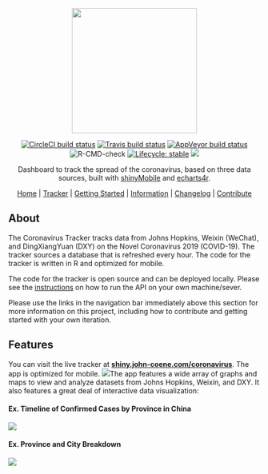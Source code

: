 
<div align="center">

<img src="./man/figures/logo.png" height="250px" />

<!-- badges: start -->
[![CircleCI build status](https://circleci.com/gh/JohnCoene/coronavirus.svg?style=svg)](https://circleci.com/gh/JohnCoene/coronavirus)
[![Travis build status](https://travis-ci.org/JohnCoene/coronavirus.svg?branch=master)](https://travis-ci.org/JohnCoene/coronavirus)
[![AppVeyor build status](https://ci.appveyor.com/api/projects/status/github/JohnCoene/coronavirus?branch=master&svg=true)](https://ci.appveyor.com/project/JohnCoene/coronavirus)
![R-CMD-check](https://github.com/JohnCoene/coronavirus/workflows/R-CMD-check/badge.svg)
[![Lifecycle: stable](https://img.shields.io/badge/lifecycle-stable-brightgreen.svg)](https://www.tidyverse.org/lifecycle/#stable)
![](https://img.shields.io/badge/license-MIT-blue)
<!-- badges: end -->

Dashboard to track the spread of the coronavirus, based on three data sources, built with [shinyMobile](https://rinterface.github.io/shinyMobile/) and [echarts4r](https://echarts4r.john-coene.com/).

[Home](README.md) | [Tracker](https://shiny.john-coene.com/coronavirus) | [Getting Started](GETSTARTED.md) | [Information](INFO.md) | [Changelog](NEWS.md) | [Contribute](CONTRIBUTE.md)

</div>

## About

The Coronavirus Tracker tracks data from Johns Hopkins, Weixin (WeChat), and DingXiangYuan (DXY) on the Novel Coronavirus 2019 (COVID-19). The tracker sources a database that is refreshed every hour. The code for the tracker is written in R and optimized for mobile.

The code for the tracker is open source and can be deployed locally. Please see the [instructions](GETSTARTED.md) on how to run the API on your own machine/sever.

Please use the links in the navigation bar immediately above this section for more information on this project, including how to contribute and getting started with your own iteration.
## Features
You can visit the live tracker at [**shiny.john-coene.com/coronavirus**](https://shiny.john-coene.com/coronavirus/). The app is optimized for mobile.
![](https://coronavirus.john-coene.com/_media/banner.png)The app features a wide array of graphs and maps to view and analyze datasets from Johns Hopkins, Weixin, and DXY. It also features a great deal of interactive data visualization:
#### Ex. Timeline of Confirmed Cases by Province in China
![](https://coronavirus.john-coene.com/_media/coronavirus_time1.gif)
#### Ex. Province and City Breakdown
![](https://coronavirus.john-coene.com/_media/coronavirus_time2.gif)